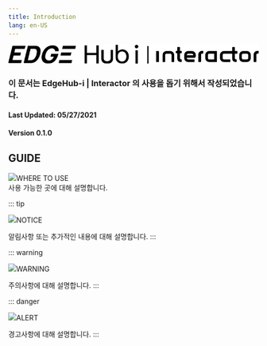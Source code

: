 ```yaml
---
title: Introduction
lang: en-US
---
```


![img](./img/loginlogo-interactor.svg)  

### 이 문서는 EdgeHub-i | Interactor 의 사용을 돕기 위해서 작성되었습니다.
#### Last Updated: 05/27/2021
#### Version 0.1.0


## GUIDE
<div class="info">
  <div class="info-title"><img src="info.svg">WHERE TO USE</div>
  사용 가능한 곳에 대해 설명합니다.
</div>

::: tip <p class="custom-block-title"><img src="tip.svg">NOTICE</p>
알림사항 또는 추가적인 내용에 대해 설명합니다.
:::

::: warning <p class="custom-block-title"><img src="warning.svg">WARNING</p>
주의사항에 대해 설명합니다.
:::

::: danger <p class="custom-block-title"><img src="danger.svg">ALERT</p>
경고사항에 대해 설명합니다.
:::
